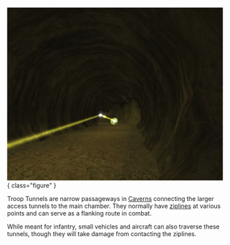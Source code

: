 ![in [Supai](Supai.md)](../images/TroopTunnel.jpg){ class="figure" }

Troop Tunnels are narrow passageways in [Caverns](Caverns.md) connecting the
larger access tunnels to the main chamber. They normally have
[ziplines](../items/Zipline.md) at various points and can serve as a flanking
route in combat.

While meant for infantry, small vehicles and aircraft can also traverse these
tunnels, though they will take damage from contacting the ziplines.
